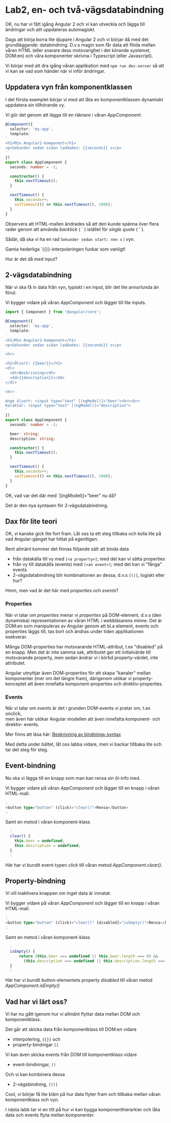 Lab2, en- och två-vägsdatabindning
==================================

OK, nu har vi fått igång Angular 2 och vi kan utveckla och lägga till
ändringar och allt uppdateras automagiskt.

Dags att börja borra lite djupare i Angular 2 och vi börjar då med
det grundläggande: databindning. D.v.s magin som får data att flöda
mellan våran HTML (eller snarare dess motsvarighet i det körande
systemet, DOM:en) och våra komponenter skrivna i Typescript (eller
Javascript).

Vi börjar med att dra igång våran applikation med `npm run dev-server`
så att vi kan se vad som händer när vi inför ändringar.


Uppdatera vyn från komponentklassen
-----------------------------------

I det första exemplet börjar vi med att låta en komponentklassen
dynamiskt uppdatera sin tillhörande vy.

Vi gör det genom att lägga till en räknare i våran _AppComponent_:

```typescript
@Component({
  selector: 'my-app',
  template:
`
<h1>Min Angular2-komponent</h1>
<p>Sekunder sedan sidan laddades: {{seconds}} s</p>
`
})
export class AppComponent {
  seconds: number = -1;

  constructor() {
    this.nextTimeout();
  }

  nextTimeout() {
    this.seconds++;
    setTimeout(() => this.nextTimeout(), 1000);
  }
}
```

Observera att HTML-mallen ändrades så att den kunde spänna över flera rader
genom att använda _backtick_ ( ` ) istället för _single quote_ ( ' ).

Sådär, då ska vi ha en rad `Sekunder sedan start: nnn s` i vyn.

Gamla hederliga `{{}}-interpoleringen funkar som vanligt!

Hur är det då med input?

2-vägsdatabindning
------------------

När vi ska få in data från vyn, typiskt i en input, blir det lite annorlunda
än förut.

Vi bygger vidare på våran _AppComponent_ och lägger till lite inputs.

```typescript
import { Component } from '@angular/core';

@Component({
  selector: 'my-app',
  template:
`
<h1>Min Angular2-komponent</h1>
<p>Sekunder sedan sidan laddades: {{seconds}} s</p>

<hr>

<h2>Ölsort: {{beer}}</h2>
<dl>
  <dt>Beskrivning</dt>
  <dd>{{description}}</dd>
</dl>

<hr>

Ange ölsort: <input type="text" [(ngModel)]="beer"><br><br>
Karaktär: <input type="text" [(ngModel)]="description">
`
})
export class AppComponent {
  seconds: number = -1;

  beer: string;
  description: string;

  constructor() {
    this.nextTimeout();
  }

  nextTimeout() {
    this.seconds++;
    setTimeout(() => this.nextTimeout(), 1000);
  }
}
```

OK, vad var det där med `[(ngModel)]="beer" nu då?

Det är den nya syntaxen för 2-vägsdatabindning.

Dax för lite teori
------------------

OK, vi kanske gick lite fort fram. Låt oss ta ett steg tillbaka och kolla lite
på vad Angular-gänget har hittat på egentligen.

Rent allmänt kommer det finnas följande sätt att binda data
- från datakälla till vy med `[<a property>]`; med det kan vi sätta properties
- från vy till datakälla (events) med `(<an event>)`; med det kan vi "fånga" events
- 2-vägsdatabindning blir kombinationen av dessa, d.v.s `[()]`, logiskt eller hur?

Hmm, men vad är det här med _properties_ och _events_?

### Properties
När vi talar om _properties_ menar vi _properties_ på DOM-element, d.v.s
(den dynamiska) representationen av våran HTML i webbläsarens minne. Det är
DOM:en som manipuleras av Angular genom att bl.a element, events och properties
läggs till, tas bort och ändras under tiden applikationen exekverar.

Många DOM-properties har motsvarande HTML-attribut, t.ex "disabled" på en knapp.
Men det är inte samma sak, attributet ger ett initialvärde till motsvarande
property, men sedan ändrar vi i körtid property-värdet, inte attributet.

Angular utnyttjar även DOM-properties för att skapa "kanaler" mellan komponenter
(mer om det längre fram), därigenom utökar vi property-konceptet att även innefatta
komponent-properties och direktiv-properties.

### Events
När vi talar om _events_ är det i grunden DOM-events vi pratar om, t.ex onclick,  
men även här utökar Angular modellen att även innefatta komponent- och direktiv-
events.

Mer finns att läsa här: [Beskrivning av bindnings-syntax](https://angular.io/docs/ts/latest/guide/template-syntax.html#!#binding-syntax)


Med detta under bältet, låt oss labba vidare, men vi backar tillbaka lite och
tar det steg för steg.

Event-bindning
--------------

Nu ska vi lägga till en knapp som man kan rensa sin öl-info med.

Vi bygger vidare på våran _AppComponent_ och lägger till en knapp i våran HTML-mall.

```typescript
:
<button type="button" (click)="clear()">Rensa</button>
:
```

Samt en metod i våran komponent-klass

```typescript
  :
  clear() {
    this.beer = undefined;
    this.description = undefined;
  }
  :
```

Här har vi bundit event-typen _click_ till våran metod _AppComponent.clear()_.

Property-bindning
-----------------
Vi vill inaktivera knappen om inget data är inmatat.

Vi bygger vidare på våran _AppComponent_ och lägger till en knapp i våran HTML-mall.

```typescript
:
<button type="button" (click)="clear()" [disabled]="isEmpty()">Rensa</button>
:
```

Samt en metod i våran komponent-klass

```typescript
  :
  isEmpty() {
      return (this.beer === undefined || this.beer.length === 0) &&
        (this.description === undefined || this.description.length === 0)
  }
  :
```

Här har vi bundit _button_-elementets property _disabled_ till våran metod
_AppComponent.isEmpty()_

Vad har vi lärt oss?
--------------------

Vi har nu gått igenom hur vi allmänt flyttar data mellan DOM och komponentklass.

Det går att skicka data från komponentklass till DOM:en vidare
- interpolering, `{{}}` och
- property-bindnigar `[]`

Vi kan även skicka events från DOM till komponentklass vidare
- event-bindningar, `()`

Och vi kan kombinera dessa 
- 2-vägsbindning, `[()]`


Cool, vi börjar få lite kläm på hur data flyter fram och tillbaka mellan våran
komponentklass och vyn.

I nästa labb tar vi en titt på hur vi kan bygga komponenthierarkier och låta
data och events flyta mellan komponenter.
